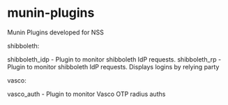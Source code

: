 munin-plugins
==============

Munin Plugins developed for NSS

shibboleth:

shibboleth_idp - Plugin to monitor shibboleth IdP requests.
shibboleth_rp - Plugin to monitor shibboleth IdP requests. Displays logins by relying party

vasco:

vasco_auth - Plugin to monitor Vasco OTP radius auths
